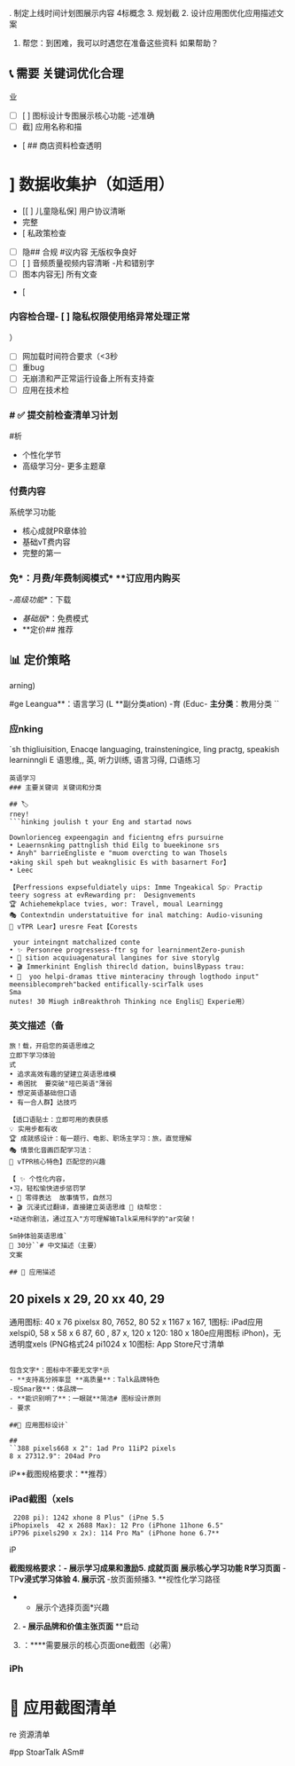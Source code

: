 . 制定上线时间计划图展示内容
4标概念
3. 规划截
2. 设计应用图优化应用描述文案
1. 帮您：到困难，我可以时遇您在准备这些资料
如果帮助？

## 📞 需要 关键词优化合理
业
- [ ] [ ] 图标设计专图展示核心功能
-述准确
- [ ] 截] 应用名称和描
- [ ## 商店资料检查透明

# ] 数据收集护（如适用）
- [[ ] 儿童隐私保] 用户协议清晰
- 完整
- [ 私政策检查
- [ ] 隐## 合规
#议内容
无版权争良好
- [ ]  [ ] 音频质量视频内容清晰
-片和错别字
- [ ] 图本内容无] 所有文查  
- [ 

### 内容检合理- [ ] 隐私权限使用络异常处理正常
）
- [ ] 网加载时间符合要求（<3秒
- [ ] 重bug
- [ ] 无崩溃和严正常运行设备上所有支持查
- [ ] 应用在技术检

### # ✅ 提交前检查清单习计划

#析
- 个性化学节
- 高级学习分- 更多主题章
### 付费内容

系统学习功能
- 核心成就PR章体验
- 基础vT费内容
- 完整的第一

### 免*：月费/年费制阅模式* **订应用内购买
-*高级功能**：下载
- *基础版**：免费模式
- **定价## 推荐
## 📊 定价策略
arning)

#ge Leangua**：语言学习 (L **副分类ation)
-育 (Educ- **主分类**：教用分类
``

### 应nking
`sh thigliuisition, Enacqe languaging, 
 trainsteningice, ling practg, speakish learninngli
E 语思维,, 英, 听力训练, 语言习得, 口语练习
```
英语学习
### 主要关键词 关键词和分类

## 🏷️
rney!
```hinking joulish t your Eng and startad nows

Downlorienceg expeengagin and ficientng efrs pursuirne
• Leaernsnking pattnglish thid Eilg to bueekinone srs
• Anyh" barrieEngliste e "muom overcting to wan Thosels
•aking skil speh but weaknglisic Es with basarnert For】
• Leec

【Perfressions expsefuldiately uips: Imme Tngeakical Sp💡 Practip
teery sogress at evRewarding pr:  Designvements
🏆 Achiehemekplace tvies, wor: Travel, moual Learningg
🎭 Contextndin understatuitive for inal matching: Audio-visuning
🎪 vTPR Lear】uresre Feat【Corests

 your inteingnt matchalized conte
• ✨ Personree progressess-ftr sg for learninmentZero-punish
• 🎯 sition acquiuagenatural langines for sive storylg
• 🎬 Immerkinint English thirecld dation, buinslBypass trau:
• 🧠  yoo helpi-dramas ttive minteraciny through logthodo input" meensiblecompreh"backed entifically-scirTalk uses 
Sma
nutes! 30 Miugh inBreakthroh Thinking nce Englis🎯 Experie用）
```

### 英文描述（备
```
旅！载，开启您的英语思维之
立即下学习体验
式
• 追求高效有趣的望建立英语思维模
• 希困扰  要突破"哑巴英语"薄弱
• 想定英语基础但口语
• 有一合人群】达技巧

【适口语贴士：立即可用的表获感
💡 实用步都有收
🏆 成就感设计：每一题行、电影、职场主学习：旅，直觉理解
🎭 情景化音画匹配学习法：
🎪 vTPR核心特色】匹配您的兴趣

【 ✨ 个性化内容，
•习，轻松愉快进步惩罚学
• 🎯 零得表达  故事情节，自然习
• 🎬 沉浸式过翻译，直接建立英语思维 🧠 绕帮您：
•动迷你剧法，通过互入"方可理解输Talk采用科学的"ar突破！

Sm钟体验英语思维`
🎯 30分``# 中文描述（主要）
文案

## 📝 应用描述
```

## 20 pixels x 29, 20 xx 40, 29
通用图标: 40  x 76 pixelsx 80, 7652, 80 52 x 1167 x 167, 1图标: 
iPad应用xelspi0, 58 x 58 x 6 87, 60 , 87 x, 120 x 120: 180 x 180e应用图标
iPhon)，无透明度xels (PNG格式24 pi1024 x 10图标: 
App Store尺寸清单
```### 图标

包含文字*：图标中不要无文字*示
- **支持高分辨率显 **高质量**：Talk品牌特色
-现Smar致**：体品牌一
- **能识别明了**：一眼就**简洁# 图标设计原则
- 要求

##🎨 应用图标设计`

## 
``388 pixels668 x 2": 1ad Pro 11iP2 pixels
8 x 27312.9": 204ad Pro 
```
iP**截图规格要求：**推荐）

### iPad截图（xels
```
 2208 pi): 1242 xhone 8 Plus" (iPne 5.5
iPhopixels  42 x 2688 Max): 12 Pro (iPhone 11hone 6.5" 
iP796 pixels290 x 2x): 114 Pro Ma" (iPhone hone 6.7**
```
iP

**截图规格要求：- 展示学习成果和激励5. **成就页面** 展示核心学习功能
R学习页面** - TP**v浸式学习体验
4.  展示沉** -放页面频播3. **视性化学习路径
* - 展示个选择页面*兴趣
2. **- 展示品牌和价值主张页面** **启动

1. ：****需要展示的核心页面one截图（必需）
### iPh
# 📱 应用截图清单
re 资源清单

#pp StoarTalk ASm# 